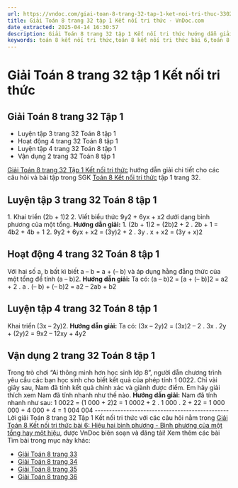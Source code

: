 ```yaml
---
url: https://vndoc.com/giai-toan-8-trang-32-tap-1-ket-noi-tri-thuc-330217
title: Giải Toán 8 trang 32 tập 1 Kết nối tri thức - VnDoc.com
date_extracted: 2025-04-14 16:30:57
description: Giải Toán 8 trang 32 tập 1 Kết nối tri thức hướng dẫn giải chi tiết các câu hỏi và bài tập trong SGK Toán 8 Kết nối tri thức tập 1.
keywords: toán 8 kết nối tri thức,toán 8 kết nối tri thức bài 6,toán 8 bài 6 Hiệu hai bình phương Bình phương của một tổng hay một hiệu,toán lớp 8 kết nối tri thức,giải toán 8 kết nối tri thức,bài 6 Hiệu hai bình phương Bình phương của một tổng hay một hiệu,toán 8 bài 6 kết nối tri thức,toán 8 bài 6,toán lớp 8 bài 6,toán 8 trang 32,giải toán 8 trang 32,giải toán lớp 8 trang 32,toán lớp 8 trang 32,toán lớp 8 bài 6 trang 32,toán 8 bài 6 trang 32,luyện tập 3 sgk toán 8 tập 1,luyện tập 4 sgk toán 8 tập 1
---
```


# Giải Toán 8 trang 32 tập 1 Kết nối tri thức
## **Giải Toán 8 trang 32 Tập 1**
  * Luyện tập 3 trang 32 Toán 8 tập 1
  * Hoạt động 4 trang 32 Toán 8 tập 1
  * Luyện tập 4 trang 32 Toán 8 tập 1
  * Vận dụng 2 trang 32 Toán 8 tập 1

[Giải Toán 8 trang 32 Tập 1 Kết nối tri thức](<https://vndoc.com/giai-toan-8-trang-32-tap-1-ket-noi-tri-thuc-330217>) hướng dẫn giải chi tiết cho các câu hỏi và bài tập trong SGK [Toán 8 Kết nối tri thức](<https://vndoc.com/toan-8-ket-noi-tri-thuc>) tập 1 trang 32.
## Luyện tập 3 trang 32 Toán 8 tập 1
1\. Khai triển \(2b + 1\)2
2\. Viết biểu thức 9y2 \+ 6yx + x2 dưới dạng bình phương của một tổng.
**Hướng dẫn giải:**
1\. \(2b + 1\)2 = \(2b\)2 \+ 2 . 2b + 1
= 4b2 \+ 4b + 1
2\. 9y2 \+ 6yx + x2 = \(3y\)2 \+ 2 . 3y . x + x2
= \(3y + x\)2
## Hoạt động 4 trang 32 Toán 8 tập 1
Với hai số a, b bất kì biết a – b = a + \(– b\) và áp dụng hằng đẳng thức của một tổng để tính \(a – b\)2.
**Hướng dẫn giải:**
Ta có: \(a – b\)2 = \[a + \(– b\)\]2
= a2 \+ 2 . a . \(– b\) + \(– b\)2
= a2 – 2ab + b2
## Luyện tập 4 trang 32 Toán 8 tập 1
Khai triển \(3x – 2y\)2.
**Hướng dẫn giải:**
Ta có: \(3x – 2y\)2 = \(3x\)2 – 2 . 3x . 2y + \(2y\)2
= 9x2 – 12xy + 4y2
## Vận dụng 2 trang 32 Toán 8 tập 1
Trong trò chơi “Ai thông minh hơn học sinh lớp 8”, người dẫn chương trình yêu cầu các bạn học sinh cho biết kết quả của phép tính 1 0022. Chỉ vài giây sau, Nam đã tính kết quả chính xác và giành được điểm. Em hãy giải thích xem Nam đã tính nhanh như thế nào.
**Hướng dẫn giải:**
Nam đã tính nhanh như sau:
1 0022 = \(1 000 + 2\)2
= 1 0002 \+ 2 . 1 000 . 2 + 22
= 1 000 000 + 4 000 + 4
= 1 004 004
\-----------------------------------------------
Lời giải Toán 8 trang 32 Tập 1 Kết nối tri thức với các câu hỏi nằm trong [Giải Toán 8 Kết nối tri thức bài 6: Hiệu hai bình phương - Bình phương của một tổng hay một hiệu](<https://vndoc.com/toan-8-ket-noi-tri-thuc-bai-6-294889>), được VnDoc biên soạn và đăng tải\!
Xem thêm các bài Tìm bài trong mục này khác:
  * [Giải Toán 8 trang 33](</giai-toan-8-trang-33-tap-1-ket-noi-tri-thuc-330219>)
  * [Giải Toán 8 trang 34](</giai-toan-8-trang-34-tap-1-ket-noi-tri-thuc-330220>)
  * [Giải Toán 8 trang 35](</giai-toan-8-trang-35-tap-1-ket-noi-tri-thuc-330222>)
  * [Giải Toán 8 trang 36](</giai-toan-8-trang-36-tap-1-ket-noi-tri-thuc-330223>)

